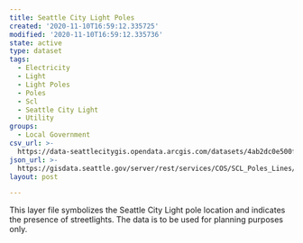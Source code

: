 ```yaml
---
title: Seattle City Light Poles
created: '2020-11-10T16:59:12.335725'
modified: '2020-11-10T16:59:12.335736'
state: active
type: dataset
tags:
  - Electricity
  - Light
  - Light Poles
  - Poles
  - Scl
  - Seattle City Light
  - Utility
groups:
  - Local Government
csv_url: >-
  https://data-seattlecitygis.opendata.arcgis.com/datasets/4ab2dc0e500f43f6a9edca0d45ec97c1_0.csv?outSR=%7B%22latestWkid%22%3A2926%2C%22wkid%22%3A2926%7D
json_url: >-
  https://gisdata.seattle.gov/server/rest/services/COS/SCL_Poles_Lines/MapServer/0
layout: post

---
```

<div style='text-align:Left;'><div><div><p><span>This layer file symbolizes the Seattle City Light pole location and indicates the presence of streetlights. The data is to be used for planning purposes only.</span></p></div></div></div>
